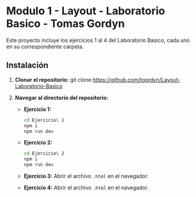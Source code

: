 # Modulo 1 - Layout - Laboratorio Basico - Tomas Gordyn
Este proyecto incluye los ejercicios 1 al 4 del Laboratorio Basico, cada uno en su correspondiente carpeta.

## Instalación
1. **Clonar el repositorio:**
   git clone https://github.com/tgordyn/Layout-Laboratorio-Basico
2. **Navegar al directorio del repositorio:**

   - **Ejercicio 1:**
     ```bash
     cd Ejercicio\ 1
     npm i
     npm run dev
     ```

   - **Ejercicio 2:**
     ```bash
     cd Ejercicio\ 2
     npm i
     npm run dev
     ```

   - **Ejercicio 3:** Abrir el archivo `.html` en el navegador.

   - **Ejercicio 4:** Abrir el archivo `.html` en el navegador.
